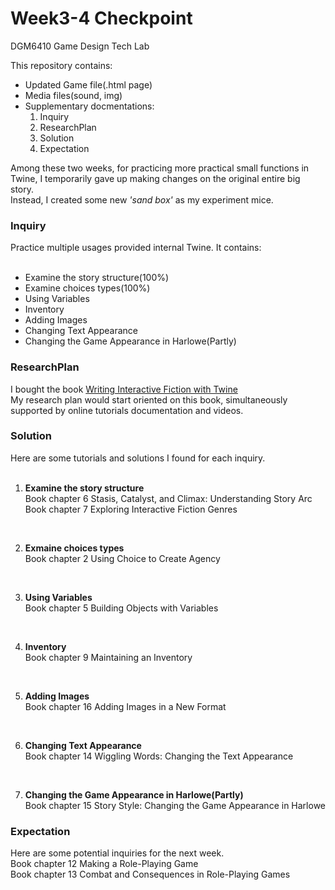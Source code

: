 # Week3-4 Checkpoint

DGM6410 Game Design Tech Lab

This repository contains:

<ul>
  <li>Updated Game file(.html page)</li>
  <li>Media files(sound, img)</li>
 
<li>Supplementary docmentations:<ol>
<li>Inquiry</li>
<li>ResearchPlan</li>
<li>Solution</li>
<li>Expectation</li>
</ol></li>

</ul>

Among these two weeks, for practicing more practical small functions in Twine, I temporarily gave up making changes on the original entire big story.
<br>Instead, I created some new <em>'sand box'</em> as my experiment mice.

<h3>Inquiry</h3>
Practice multiple usages provided internal Twine. It contains:
<ul style="p{line-height:90%;}">
  <li>Examine the story structure(100%)</li>
  <li>Examine choices types(100%)</li>
  <li>Using Variables</li>
  <li>Inventory</li>
  <li>Adding Images</li>
  <li>Changing Text Appearance</li>
  <li>Changing the Game Appearance in Harlowe(Partly)</li>
  </ul>
  
<h3>ResearchPlan</h3>
I bought the book <a href="https://smile.amazon.com/gp/product/0789756641/ref=oh_aui_detailpage_o02_s00?ie=UTF8&psc=1">Writing Interactive Fiction with Twine</a>
<br>My research plan would start oriented on this book, simultaneously supported by online tutorials documentation and videos.

<h3>Solution</h3>
Here are some tutorials and solutions I found for each inquiry.
<br><br>
<ol>

 <li><b>Examine the story structure</b>
<br>Book chapter 6 Stasis, Catalyst, and Climax: Understanding Story Arc
<br>Book chapter 7 Exploring Interactive Fiction Genres
<br>
</li>

<br><li><b>Exmaine choices types</b>
<br>Book chapter 2 Using Choice to Create Agency
</li>

<br><li><b>Using Variables</b>
<br>Book chapter 5 Building Objects with Variables
 </li>
 
<br><li><b>Inventory</b>
<br>Book chapter 9 Maintaining an Inventory
</li>
  
<br><li><b>Adding Images</b>
<br>Book chapter 16 Adding Images in a New Format
</li>

<br><li><b>Changing Text Appearance</b>
<br>Book chapter 14 Wiggling Words: Changing the Text Appearance
</li>

<br><li><b>Changing the Game Appearance in Harlowe(Partly)</b>
<br>Book chapter 15 Story Style: Changing the Game Appearance in Harlowe
</li>



  </ol>

<h3>Expectation</h3>
Here are some potential inquiries for the next week.
<br>Book chapter 12 Making a Role-Playing Game
<br>Book chapter 13 Combat and Consequences in Role-Playing Games
